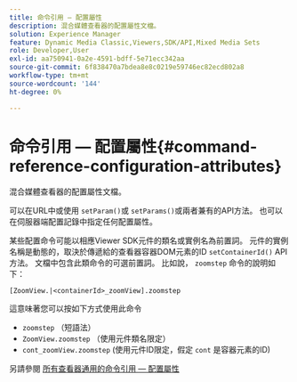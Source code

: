 ```yaml
---
title: 命令引用 — 配置屬性
description: 混合媒體查看器的配置屬性文檔。
solution: Experience Manager
feature: Dynamic Media Classic,Viewers,SDK/API,Mixed Media Sets
role: Developer,User
exl-id: aa750941-0a2e-4591-bdff-5e71ecc342aa
source-git-commit: 6f838470a7bdea8e8c0219e59746ec82ecd802a8
workflow-type: tm+mt
source-wordcount: '144'
ht-degree: 0%

---
```


# 命令引用 — 配置屬性{#command-reference-configuration-attributes}

混合媒體查看器的配置屬性文檔。

可以在URL中或使用 `setParam()`或 `setParams()`或兩者兼有的API方法。 也可以在伺服器端配置記錄中指定任何配置屬性。

某些配置命令可能以相應Viewer SDK元件的類名或實例名為前置詞。 元件的實例名稱是動態的，取決於傳遞給的查看器容器DOM元素的ID `setContainerId()` API方法。 文檔中包含此類命令的可選前置詞。 比如說， `zoomstep` 命令的說明如下：

`[ZoomView.|<containerId>_zoomView].zoomstep`

這意味著您可以按如下方式使用此命令

* `zoomstep` （短語法）
* `ZoomView.zoomstep` （使用元件類名限定）
* `cont_zoomView.zoomstep` (使用元件ID限定，假定 `cont` 是容器元素的ID)

另請參閱 [所有查看器通用的命令引用 — 配置屬性](../../../r-html5-viewer-20-cmdref-configattrib/r-html5-viewer-20-cmdref-configattrib.md#concept-850e0f2c49b949deb7cfbfd330d329bd)
